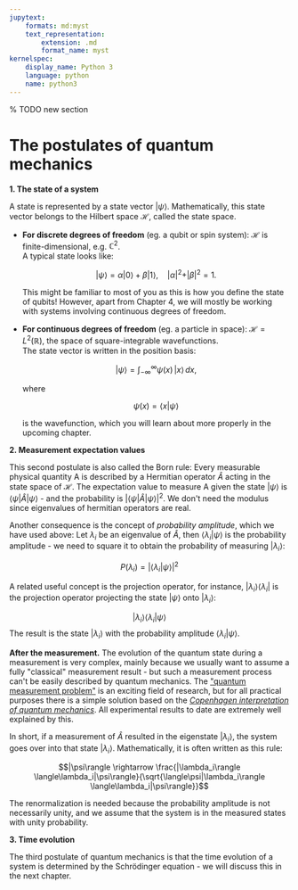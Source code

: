 ```yaml
---
jupytext:
    formats: md:myst
    text_representation:
        extension: .md
        format_name: myst
kernelspec:
    display_name: Python 3
    language: python
    name: python3
---
```


% TODO new section
# The postulates of quantum mechanics

**1. The state of a system**

A state is represented by a state vector $|\psi\rangle$. Mathematically, this state vector belongs to the Hilbert space $\mathcal{H}$, called the state space.

- **For discrete degrees of freedom** (eg. a qubit or spin system):
  $\mathcal{H}$ is finite-dimensional, e.g. $\mathbb{C}^2$.  
  A typical state looks like:

  $$
  |\psi\rangle = \alpha|0\rangle + \beta|1\rangle, \quad |\alpha|^2 + |\beta|^2 = 1.
  $$

  This might be familiar to most of you as this is how you define the state of qubits! However, apart from Chapter 4, we will mostly be working with systems involving continuous degrees of freedom.

- **For continuous degrees of freedom** (eg. a particle in space):
  $\mathcal{H} = L^2(\mathbb{R})$, the space of square-integrable wavefunctions.  
  The state vector is written in the position basis:

  $$
  |\psi\rangle = \int_{-\infty}^{\infty} \psi(x)\,|x\rangle \, dx,
  $$

  where

  $$
  \psi(x) = \langle x|\psi\rangle
  $$

  is the wavefunction, which you will learn about more properly in the upcoming chapter. 

**2. Measurement expectation values**

This second postulate is also called the Born rule:
Every measurable physical quantity A is described by a Hermitian operator $\hat{A}$ acting in the state space of $\mathcal{H}$. The expectation value to measure A given the state $|\psi\rangle$ is $\langle\psi|\hat{A}|\psi\rangle$ - and the probability is $|\langle\psi|\hat{A}|\psi\rangle|^2$. We don't need the modulus since eigenvalues of hermitian operators are real.

Another consequence is the concept of *probability amplitude*, which we have used above: Let $\lambda_i$ be an eigenvalue of $\hat{A}$, then $\langle\lambda_i|\psi\rangle$ is the probability amplitude - we need to square it to obtain the probability of measuring $|\lambda_i\rangle$:

$$P(\lambda_i) = |\langle\lambda_i|\psi\rangle|^2$$

A related useful concept is the projection operator, for instance, $|\lambda_i\rangle \langle\lambda_i|$ is the projection operator projecting the state $|\psi\rangle$ onto $|\lambda_i\rangle$:

$$|\lambda_i\rangle \langle\lambda_i|\psi\rangle$$
The result is the state $|\lambda_i\rangle$ with the probability amplitude $\langle\lambda_i|\psi\rangle$.

**After the measurement.**
The evolution of the quantum state during a measurement is very complex, mainly because we usually want to assume a fully "classical" measurement result - but such a measurement process can't be easily described by quantum mechanics. The ["quantum measurement problem"](https://en.wikipedia.org/wiki/Measurement_problem) is an exciting field of research, but for all practical purposes there is a simple solution based on the [*Copenhagen interpretation of quantum mechanics*](https://en.wikipedia.org/wiki/Interpretations_of_quantum_mechanics). All experimental results to date are extremely well explained by this.

In short, if a measurement of $\hat{A}$ resulted in the eigenstate $|\lambda_i\rangle$, the system goes over into that state $|\lambda_i\rangle$. Mathematically, it is often written as this rule:

$$|\psi\rangle \rightarrow \frac{|\lambda_i\rangle \langle\lambda_i|\psi\rangle}{\sqrt{\langle\psi|\lambda_i\rangle
\langle\lambda_i|\psi\rangle}}$$

The renormalization is needed because the probability amplitude is not necessarily unity, and we assume that the system is in the measured states with unity probability.

**3. Time evolution**

The third postulate of quantum mechanics is that the time evolution of a system is determined by the Schrödinger equation - we will discuss this in the next chapter.
